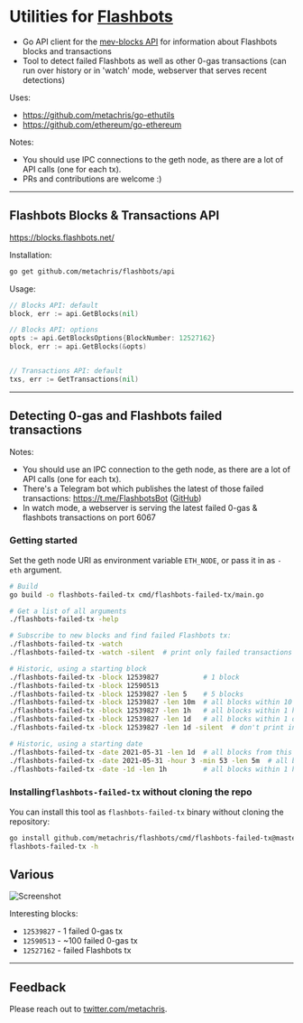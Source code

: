 # Utilities for [Flashbots](https://github.com/flashbots/pm)

* Go API client for the [mev-blocks API](https://blocks.flashbots.net/) for information about Flashbots blocks and transactions
* Tool to detect failed Flashbots as well as other 0-gas transactions (can run over history or in 'watch' mode, webserver that serves recent detections)

Uses:

* https://github.com/metachris/go-ethutils
* https://github.com/ethereum/go-ethereum

Notes:

* You should use IPC connections to the geth node, as there are a lot of API calls (one for each tx).
* PRs and contributions are welcome :)

---

## Flashbots Blocks & Transactions API

https://blocks.flashbots.net/

Installation:

```bash
go get github.com/metachris/flashbots/api
```

Usage:

```go
// Blocks API: default
block, err := api.GetBlocks(nil)

// Blocks API: options
opts := api.GetBlocksOptions{BlockNumber: 12527162}
block, err := api.GetBlocks(&opts)


// Transactions API: default
txs, err := GetTransactions(nil)
```

---

## Detecting 0-gas and Flashbots failed transactions


Notes:

* You should use an IPC connection to the geth node, as there are a lot of API calls (one for each tx).
* There's a Telegram bot which publishes the latest of those failed transactions: https://t.me/FlashbotsBot ([GitHub](https://github.com/metachris/flashbots-tx-telegram-bot))
* In watch mode, a webserver is serving the latest failed 0-gas & flashbots transactions on port 6067

### Getting started

Set the geth node URI as environment variable `ETH_NODE`, or pass it in as `-eth` argument.

```bash
# Build
go build -o flashbots-failed-tx cmd/flashbots-failed-tx/main.go

# Get a list of all arguments
./flashbots-failed-tx -help

# Subscribe to new blocks and find failed Flashbots tx:
./flashbots-failed-tx -watch
./flashbots-failed-tx -watch -silent  # print only failed transactions

# Historic, using a starting block
./flashbots-failed-tx -block 12539827           # 1 block
./flashbots-failed-tx -block 12590513
./flashbots-failed-tx -block 12539827 -len 5    # 5 blocks
./flashbots-failed-tx -block 12539827 -len 10m  # all blocks within 10 minutes of given block
./flashbots-failed-tx -block 12539827 -len 1h   # all blocks within 1 hour of given block
./flashbots-failed-tx -block 12539827 -len 1d   # all blocks within 1 day of given block
./flashbots-failed-tx -block 12539827 -len 1d -silent  # don't print information for every block

# Historic, using a starting date
./flashbots-failed-tx -date 2021-05-31 -len 1d  # all blocks from this day (00:00:00 -> 23:59:59 UTC)
./flashbots-failed-tx -date 2021-05-31 -hour 3 -min 53 -len 5m  # all blocks within 1 hour of given date and time (UTC)
./flashbots-failed-tx -date -1d -len 1h         # all blocks within 1 hour of yesterday 00:00:00 (UTC)
```

### Installing`flashbots-failed-tx` without cloning the repo

You can install this tool as `flashbots-failed-tx` binary without cloning the repository:

```bash
go install github.com/metachris/flashbots/cmd/flashbots-failed-tx@master
flashbots-failed-tx -h
```

## Various

![Screenshot](https://user-images.githubusercontent.com/116939/121942680-0d0e0600-cd51-11eb-95f0-a0686842f7c2.png)

Interesting blocks:

* `12539827` - 1 failed 0-gas tx
* `12590513` - ~100 failed 0-gas tx
* `12527162` - failed Flashbots tx

---

## Feedback

Please reach out to [twitter.com/metachris](https://twitter.com/metachris).
